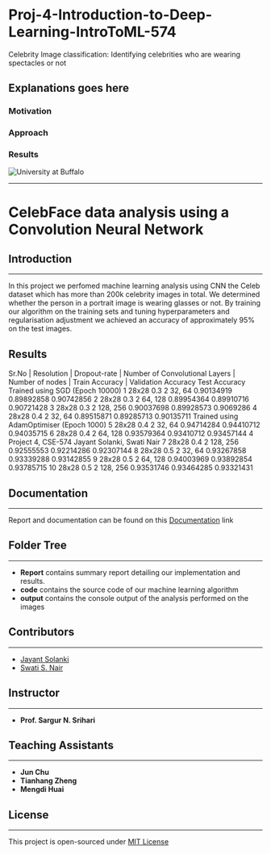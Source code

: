 # Proj-4-Introduction-to-Deep-Learning-IntroToML-574
Celebrity Image classification: Identifying celebrities who are wearing spectacles or not
## Explanations goes here
### Motivation
### Approach
### Results

![University at Buffalo](https://commons.wikimedia.org/wiki/File:University_at_Buffalo_logo.png)
***
# CelebFace data analysis using a Convolution Neural Network

## Introduction
***
In this project we perfomed machine learning analysis using CNN the Celeb dataset which has more than 200k celebrity images in total. We determined whether the person in a portrait image is wearing glasses or not. By training our algorithm on the training sets and tuning hyperparameters and regularisation adjustment we achieved an accuracy of approximately 95% on
the test images.

## Results
Sr.No | Resolution | Dropout-rate | Number of Convolutional Layers | Number of nodes | Train Accuracy | Validation Accuracy Test Accuracy
Trained using SGD (Epoch 10000)
1 28x28 0.3 2 32, 64 0.90134919 0.89892858 0.90742856
2 28x28 0.3 2 64, 128 0.89954364 0.89910716 0.90721428
3 28x28 0.3 2 128, 256 0.90037698 0.89928573 0.9069286
4 28x28 0.4 2 32, 64 0.89515871 0.89285713 0.90135711
Trained using AdamOptimiser (Epoch 1000)
5 28x28 0.4 2 32, 64 0.94714284 0.94410712 0.94035715
6 28x28 0.4 2 64, 128 0.93579364 0.93410712 0.93457144
4  
Project 4, CSE-574 Jayant Solanki, Swati Nair
7 28x28 0.4 2 128, 256 0.92555553 0.92214286 0.92307144
8 28x28 0.5 2 32, 64 0.93267858 0.93339288 0.93142855
9 28x28 0.5 2 64, 128 0.94003969 0.93892854 0.93785715
10 28x28 0.5 2 128, 256 0.93531746 0.93464285 0.93321431

## Documentation
***
Report and documentation can be found on this [Documentation](https://github.com/jayantsolanki/Proj-4-Introduction-to-Deep-Learning-IntroToML-574/blob/master/proj4.pdf) link

## Folder Tree
***
* **Report** contains summary report detailing our implementation and results.
* **code**  contains the source code of our machine learning algorithm
* **output** contains the console output of the analysis performed on the images

## Contributors
***
  * [Jayant Solanki](https://github.com/jayantsolanki)
  * [Swati S. Nair](https://github.com/swaitshr)
  
## Instructor
***
  * **Prof. Sargur N. Srihari**
  
## Teaching Assistants
***
  * **Jun Chu**
  * **Tianhang Zheng**
  * **Mengdi Huai**

## License
***
This project is open-sourced under [MIT License](http://opensource.org/licenses/MIT)

